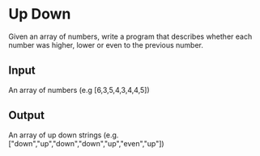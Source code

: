 # Up Down

Given an array of numbers, write a program that describes whether each number was higher, lower or even to the previous number.

## Input

An array of numbers (e.g [6,3,5,4,3,4,4,5])

## Output

An array of up down strings (e.g. ["down","up","down","down","up","even","up"])
